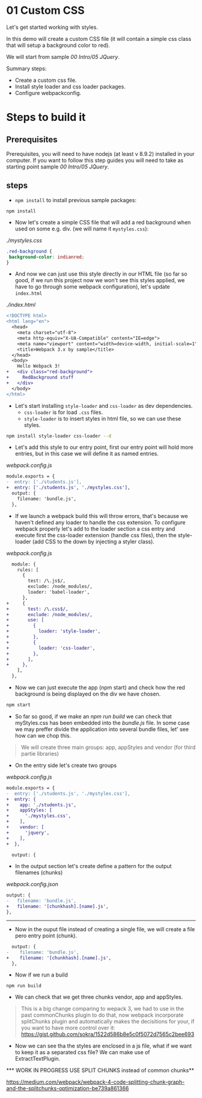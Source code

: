 # 01 Custom CSS

Let's get started working with styles.

In this demo will create a custom CSS file (it will contain a simple css class
that will setup a background color to red).

We will start from sample _00 Intro/05 JQuery_.

Summary steps:
 - Create a custom css file.
 - Install style loader and css loader packages.
 - Configure webpackconfig.

 # Steps to build it

## Prerequisites

Prerequisites, you will need to have nodejs (at least v 8.9.2) installed in your computer. If you want to follow this step guides you will need to take as starting point sample _00 Intro/05 JQuery_.

## steps

- `npm install` to install previous sample packages:

```
npm install
```

- Now let's create a simple CSS file that will add a red background when
used on some e.g. div. (we will name it `mystyles.css`):

_./mystyles.css_
```css
.red-background {
 background-color: indianred;
}
```
- And now we can just use this style directly in our HTML file (so far so good, if we run this project now we won't see this styles applied, we have to go through some webpack configuration), let's update `index.html`

_./index.html_
```diff
<!DOCTYPE html>
<html lang="en">
  <head>
    <meta charset="utf-8">
    <meta http-equiv="X-UA-Compatible" content="IE=edge">
    <meta name="viewport" content="width=device-width, initial-scale=1">
    <title>Webpack 3.x by sample</title>
  </head>
  <body>
    Hello Webpack 3!
+   <div class="red-background">
+     RedBackground stuff
+   </div>
  </body>
</html>
```

- Let's start installing `style-loader` and `css-loader` as dev dependencies.
  - `css-loader` is for load `.css` files.
  - `style-loader` is to insert styles in html file, so we can use these styles.

```bash
npm install style-loader css-loader --d
```

- Let's add this style to our entry point, first our entry point will hold more
entries, but in this case we will define it as named entries.

_webpack.config.js_

```diff
module.exports = {
-  entry: ['./students.js'],
+  entry: ['./students.js', './mystyles.css'],
  output: {
    filename: 'bundle.js',
  },
```
- If we launch a webpack build this will throw errors, that's because we haven't
defined any loader to handle the css extension. To configure webpack
properly let's add to the loader section a css entry and execute first
the css-loader extension (handle css files), then the style-loader (add CSS to the down by injecting a styler class).

_webpack.config.js_
```diff
  module: {
    rules: [
      {
        test: /\.js$/,
        exclude: /node_modules/,
        loader: 'babel-loader',
      },
+     {
+       test: /\.css$/,
+       exclude: /node_modules/,
+       use: [
+         {
+           loader: 'style-loader',
+         },
+         {
+           loader: 'css-loader',
+         },
+       ],
+     },      
    ],
  },
```
- Now we can just execute the app (npm start) and check how the red background is
being displayed on the div we have chosen.

```bash
npm start
```

- So far so good, if we make an _npm run build_ we can check that myStyles.css has been embedded
into the _bundle.js_ file. In some case we may preffer divide the application into several 
bundle files, let' see how can we chop this.

> We will create three main groups: app, appStyles and vendor (for third partie libraries)

- On the entry side let's create two groups

_webpack.config.js_

```diff
module.exports = {
-  entry: ['./students.js', './mystyles.css'],
+  entry: {
+    app: './students.js',
+    appStyles: [
+      './mystyles.css',
+    ],
+    vendor: [
+      'jquery',
+    ],
+  },

  output: {
```

- In the output section let's create define a pattern for the output filenames (chunks)

_webpack.config.json_

```diff
output: {
-   filename: 'bundle.js',
+   filename: '[chunkhash].[name].js',
},
```

*****

- Now in the ouput file instead of creating a single file, we will create a file
pero entry point (chunk).

```diff
  output: {
-    filename: 'bundle.js',
+    filename: '[chunkhash].[name].js',
  },

```

- Now if we run a build

```
npm run build 
``` 

- We can check that we get three chunks vendor, app and appStyles.

> This is a big change comparing to wepack 3, we had to use in the past commonChunks plugin to 
do that, now webpack incorporate splitChunks plugin and automatically makes the decisitions for
your, if you want to have more control over it: https://gist.github.com/sokra/1522d586b8e5c0f5072d7565c2bee693

- Now we can see tha the styles are enclosed in a js file, what if we want to keep it as a separated
css file? We can make use of ExtractTextPlugin.

*** WORK IN PROGRESS USE SPLIT CHUNKS instead of common chunks**

https://medium.com/webpack/webpack-4-code-splitting-chunk-graph-and-the-splitchunks-optimization-be739a861366



